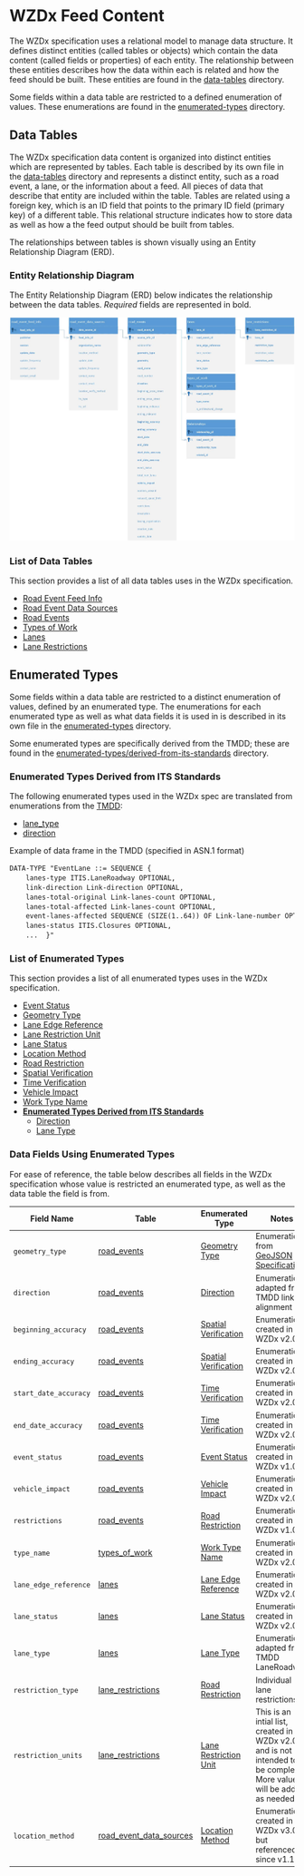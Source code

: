 # WZDx Feed Content
The WZDx specification uses a relational model to manage data structure. It defines distinct entities (called tables or objects) which contain the data content (called fields or properties) of each entity. The relationship between these entities describes how the data within each is related and how the feed should be built. These entities are found in the [data-tables](/feed-content/data-tables) directory. 

Some fields within a data table are restricted to a defined enumeration of values. These enumerations are found in the [enumerated-types](/feed-content/enumerated-types) directory.

## Data Tables
The WZDx specification data content is organized into distinct entities which are represented by tables. Each table is described by its own file in the [data-tables](/feed-content/data-tables) directory and represents a distinct entity, such as a road event, a lane, or the information about a feed. All pieces of data that describe that entity are included within the table. Tables are related using a foreign key, which is an ID field that points to the primary ID field (primary key) of a different table. This relational structure indicates how to store data as well as how a the feed output should be built from tables. 

The relationships between tables is shown visually using an Entity Relationship Diagram (ERD).

### Entity Relationship Diagram
The Entity Relationship Diagram (ERD) below indicates the relationship between the data tables. *Required* fields are represented in bold.

![Entity Relationship Diagram](/images/road_event_erd.jpg)

### List of Data Tables
This section provides a list of all data tables uses in the WZDx specification.

- [Road Event Feed Info](/feed-content/data-tables/road_event_feed_info.md)
- [Road Event Data Sources](/feed-content/data-tables/road_event_data_sources.md)
- [Road Events](/feed-content/data-tables/road_events.md)
- [Types of Work](/feed-content/data-tables/types_of_work.md)
- [Lanes](/feed-content/data-tables/lanes.md)
- [Lane Restrictions](/feed-content/data-tables/lane_restrictions.md)

## Enumerated Types
Some fields within a data table are restricted to a distinct enumeration of values, defined by an enumerated type. The enumerations for each enumerated type as well as what data fields it is used in is described in its own file in the [enumerated-types](/feed-content/enumerated-types) directory.

Some enumerated types are specifically derived from the TMDD; these are found in the [enumerated-types/derived-from-its-standards](/feed-content/enumerated-types) directory.

### Enumerated Types Derived from ITS Standards
The following enumerated types used in the WZDx spec are translated from enumerations from the [TMDD](https://www.standards.its.dot.gov/Content/documents/advisories/TMDD_2013.aspx):

- [lane_type](/feed-content/enumerated-types/derived-from-its-standards/lane_type.md)
- [direction](/feed-content/enumerated-types/derived-from-its-standards/direction.md)

Example of data frame in the TMDD (specified in ASN.1 format)
```xml
DATA-TYPE "EventLane ::= SEQUENCE {
    lanes-type ITIS.LaneRoadway OPTIONAL,
    link-direction Link-direction OPTIONAL,
    lanes-total-original Link-lanes-count OPTIONAL,
    lanes-total-affected Link-lanes-count OPTIONAL,
    event-lanes-affected SEQUENCE (SIZE(1..64)) OF Link-lane-number OPTIONAL,
    lanes-status ITIS.Closures OPTIONAL,
    ...  }"
```

### List of Enumerated Types
This section provides a list of all enumerated types uses in the WZDx specification.

- [Event Status](/feed-content/enumerated-types/event_status.md)
- [Geometry Type](/feed-content/enumerated-types/geometry_type.md)
- [Lane Edge Reference](/feed-content/enumerated-types/lane_edge_reference.md)
- [Lane Restriction Unit](/feed-content/enumerated-types/lane_restriction_unit.md)
- [Lane Status](/feed-content/enumerated-types/lane_status.md)
- [Location Method](/feed-content/enumerated-types/location_method.md)
- [Road Restriction](/feed-content/enumerated-types/road_restriction.md)
- [Spatial Verification](/feed-content/enumerated-types/spatial_verification.md)
- [Time Verification](/feed-content/enumerated-types/time_verification.md)
- [Vehicle Impact](/feed-content/enumerated-types/vehicle_impact.md)
- [Work Type Name](/feed-content/enumerated-types/work_type_name.md)
- [**Enumerated Types Derived from ITS Standards**](/feed-content/enumerated-types/derived-from-its-standards)
    - [Direction](/feed-content/enumerated-types/derived-from-its-standards/direction)
    - [Lane Type](/feed-content/enumerated-types/derived-from-its-standards/lane_type)

### Data Fields Using Enumerated Types
For ease of reference, the table below describes all fields in the WZDx specification whose value is restricted an enumerated type, as well as the data table the field is from.

Field Name | Table | Enumerated Type | Notes
--------- | --------- | ----------- | -----
`geometry_type` | [road_events](/feed-content/data-tables/road_events.md) | [Geometry Type](/feed-content/enumerated-types/geometry-type.md) | Enumeration from [GeoJSON Specification](https://tools.ietf.org/html/rfc7946)
`direction` | [road_events](/feed-content/data-tables/road_events.md) | [Direction](/feed-content/enumerated-types/derived-from-its-standards/direction.md) | Enumeration adapted from TMDD link-alignment
`beginning_accuracy` | [road_events](/feed-content/data-tables/road_events.md) | [Spatial Verification](/feed-content/enumerated-types/spatial_verification.md) | Enumeration created in WZDx v2.0
`ending_accuracy` | [road_events](/feed-content/data-tables/road_events.md) | [Spatial Verification](/feed-content/enumerated-types/spatial_verification.md) | Enumeration created in WZDx v2.0
`start_date_accuracy` | [road_events](/feed-content/data-tables/road_events.md) | [Time Verification](/feed-content/enumerated-types/time_verification.md) | Enumeration created in WZDx v2.0
`end_date_accuracy` | [road_events](/feed-content/data-tables/road_events.md) | [Time Verification](/feed-content/enumerated-types/time_verification.md) | Enumeration created in WZDx v2.0
`event_status` | [road_events](/feed-content/data-tables/road_events.md) | [Event Status](/feed-content/enumerated-types/event_status.md) | Enumeration created in WZDx v1.0
`vehicle_impact` | [road_events](/feed-content/data-tables/road_events.md) | [Vehicle Impact](/feed-content/enumerated-types/vehicle_impact.md) | Enumeration created in WZDx v2.0
`restrictions` | [road_events](/feed-content/data-tables/road_events.md) | [Road Restriction](/feed-content/enumerated-types/road_restriction.md) | Enumeration created in WZDx v1.0
`type_name` | [types_of_work](/feed-content/data-tables/types_of_work.md) | [Work Type Name](/feed-content/enumerated-types/work_type_name.md) | Enumeration created in WZDx v2.0
`lane_edge_reference` | [lanes](/feed-content/data-tables/lanes.md) | [Lane Edge Reference](/feed-content/enumerated-types/lane_edge_reference.md) | Enumeration created in WZDx v2.0
`lane_status` | [lanes](/feed-content/data-tables/lanes.md) | [Lane Status](/feed-content/enumerated-types/lane_status.md) | Enumeration created in WZDx v2.0
`lane_type` | [lanes](/feed-content/data-tables/lanes.md) | [Lane Type](/feed-content/enumerated-types/derived-from-its-standards/lane_type.md) | Enumeration adapted from TMDD LaneRoadway
`restriction_type` | [lane_restrictions](/feed-content/data-tables/lane_restrictions.md) | [Road Restriction](/feed-content/enumerated-types/road_restriction.md) | Individual lane restrictions | Enumeration created in WZDx v1.0
`restriction_units` | [lane_restrictions](/feed-content/data-tables/lane_restrictions.md) | [Lane Restriction Unit](/feed-content/enumerated-types/lane_restriction_unit.md) | This is an intial list, created in WZDx v2.0, and is not intended to be complete. More values will be added as needed.
`location_method` | [road_event_data_sources](/feed-content/data-tables/road_event_data_sources.md) | [Location Method](/feed-content/enumerated-types/location_method.md) | Enumeration created in WZDx v3.0 but referenced since v1.1
